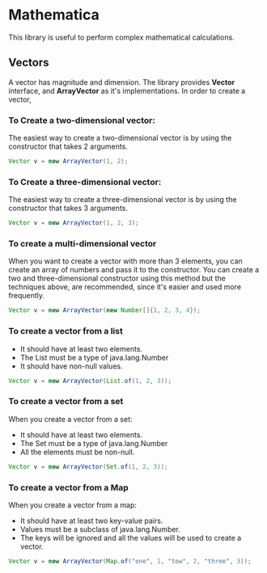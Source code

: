 # Mathematica
This library is useful to perform complex mathematical calculations. 

## Vectors
A vector has magnitude and dimension. The library provides __Vector__ interface, and __ArrayVector__ as it's implementations.
In order to create a vector,

### To Create a two-dimensional vector:
The easiest way to create a two-dimensional vector is by using the constructor that takes 2 arguments.
```java
Vector v = new ArrayVector(1, 2);
```

### To Create a three-dimensional vector:
The easiest way to create a three-dimensional vector is by using the constructor that takes 3 arguments.
```java
Vector v = new ArrayVector(1, 2, 3);
```


### To create a multi-dimensional vector
When you want to create a vector with more than 3 elements, you can create an array of numbers and pass it to the constructor.
You can create a two and three-dimensional constructor using this method but the techniques above, are recommended, since it's easier and used more frequently.
```java
Vector v = new ArrayVector(new Number[]{1, 2, 3, 4});
```

### To create a vector from a list
<ul>
    <li>It should have at least two elements.
    <li>The List must be a type of java.lang.Number
    <li>It should have non-null values.
</ul>
    
```java
Vector v = new ArrayVector(List.of(1, 2, 3));
```

### To create a vector from a set
When you create a vector from a set:
<ul>
    <li>It should have at least two elements.
    <li>The Set must be a type of java.lang.Number
    <li>All the elements must be non-null.
</ul>

```java
Vector v = new ArrayVector(Set.of(1, 2, 3));
```

### To create a vector from a Map
When you create a vector from a map:
<ul>
    <li>It should have at least two key-value pairs.
    <li>Values must be a subclass of java.lang.Number.
    <li>The keys will be ignored and all the values will be used to create a vector.
</ul>

```java
Vector v = new ArrayVector(Map.of("one", 1, "tow", 2, "three", 3));
```